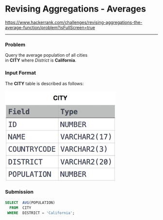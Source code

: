 # Revising Aggregations - Averages

https://www.hackerrank.com/challenges/revising-aggregations-the-average-function/problem?isFullScreen=true

---

### Problem

Query the average population of all cities in **CITY** where *District* is **California**.

### Input Format

The **CITY** table is described as follows:

![image.png](image.png)

### Submission

```sql
SELECT  AVG(POPULATION)
  FROM  CITY
 WHERE  DISTRICT = 'California';
```